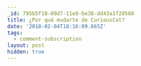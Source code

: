 ```yaml
---
_id: 795b5f10-09d7-11e8-be38-dd43a1f20560
title: ¿Por qué mudarte de CuriousCat?
date: '2018-02-04T18:16:09.665Z'
tags:
  - comment-subscription
layout: post
hidden: true
---
```

 
